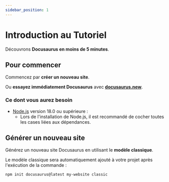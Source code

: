 ```yaml
---
sidebar_position: 1
---
```


# Introduction au Tutoriel

Découvrons **Docusaurus en moins de 5 minutes**.

## Pour commencer

Commencez par **créer un nouveau site**.

Ou **essayez immédiatement Docusaurus** avec **[docusaurus.new](https://docusaurus.new)**.

### Ce dont vous aurez besoin

- [Node.js](https://nodejs.org/en/download/) version 18.0 ou supérieure :
  - Lors de l'installation de Node.js, il est recommandé de cocher toutes les cases liées aux dépendances.

## Générer un nouveau site

Générez un nouveau site Docusaurus en utilisant le **modèle classique**.

Le modèle classique sera automatiquement ajouté à votre projet après l'exécution de la commande :

```bash
npm init docusaurus@latest my-website classic
